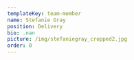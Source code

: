 ```yaml
---
templateKey: team-member
name: Stefanie Gray
position: Delivery
bio: .nan
picture: /img/stefaniegray_cropped2.jpg
order: 0
---
```

